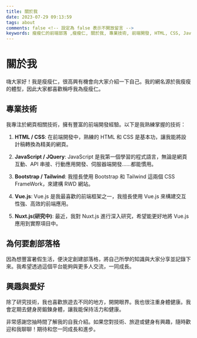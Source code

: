 ```yaml
---
title: 關於我
date: 2023-07-29 09:13:59
tags: about
comments: false <!-- 設定為 false 表示不開放留言 -->
keywords: 瘦瘦仁的前端部落 ,瘦瘦仁, 關於我, 專業技術, 前端開發, HTML, CSS, JavaScript, JQuery, Bootstrap, Tailwind, Vue.js, Nuxt.js
---
```


# 關於我

嗨大家好！我是瘦瘦仁，很高興有機會向大家介紹一下自己。我的網名源於我瘦瘦的體型，因此大家都喜歡稱呼我為瘦瘦仁。

<!-- more -->

## 專業技術

我專注於網頁相關技術，擁有豐富的前端開發經驗。以下是我熟練掌握的技術：

1. **HTML / CSS**: 在前端開發中，熟練的 HTML 和 CSS 是基本功，讓我能將設計稿轉換為精美的網頁。

2. **JavaScript / JQuery**: JavaScript 是我第一個學習的程式語言，無論是網頁互動、API 串接、行動應用開發、伺服器端開發......都能慣用。

3. **Bootstrap / Tailwind**: 我擅長使用 Bootstrap 和 Tailwind 這兩個 CSS FrameWork，來建構 RWD 網站。

4. **Vue.js**: Vue.js 是我最喜歡的前端框架之一，我擅長使用 Vue.js 來構建交互性強、高效的前端應用。

5. **Nuxt.js(研究中)**: 最近，我對 Nuxt.js 進行深入研究，希望能更好地將 Vue.js 應用到實際項目中。

## 為何要創部落格

因為想豐富暑假生活，便決定創建部落格，將自己所學的知識與大家分享並記錄下來。我希望透過這個平台能夠與更多人交流，一同成長。

## 興趣與愛好

除了研究技術，我也喜歡旅遊去不同的地方，開開眼界。我也很注重身體健康。我會定期去健身房鍛鍊身體，讓我能保持活力和健康。

非常感謝您抽時間了解我的自我介紹。如果您對技術、旅遊或健身有興趣，隨時歡迎和我聊聊！期待和您一同成長和進步。
